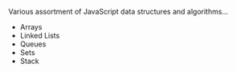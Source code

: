 Various assortment of JavaScript data structures and algorithms...

- Arrays
- Linked Lists
- Queues
- Sets
- Stack

